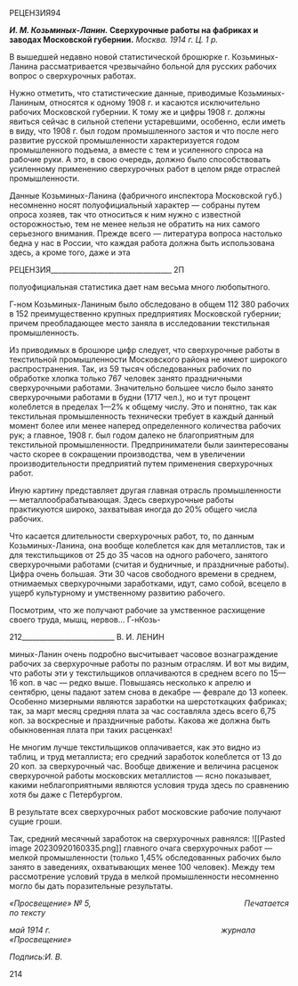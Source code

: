 РЕЦЕНЗИЯ94

**_И. М. Козьминых-Ланин._ Сверхурочные работы на фабриках и заводах Московской губернии.** _Москва. 1914 г. Ц. 1 р._

В вышедшей недавно новой статистической брошюрке г. Козьминых-Ланина рас­сматривается чрезвычайно больной для русских рабочих вопрос о сверхурочных рабо­тах.

Нужно отметить, что статистические данные, приводимые Козьминых-Ланиным, от­носятся к одному 1908 г. и касаются исключительно рабочих Московской губернии. К тому же и цифры 1908 г. должны явиться сейчас в сильной степени устаревшими, осо­бенно, если иметь в виду, что 1908 г. был годом промышленного застоя и что после не­го развитие русской промышленности характеризуется годом промышленного подъема, а вместе с тем и усиленного спроса на рабочие руки. А это, в свою очередь, должно бы­ло способствовать усиленному применению сверхурочных работ в целом ряде отраслей промышленности.

Данные Козьминых-Ланина (фабричного инспектора Московской губ.) несомненно носят полуофициальный характер — собраны путем опроса хозяев, так что относиться к ним нужно с известной осторожностью, тем не менее нельзя не обратить на них само­го серьезного внимания. Прежде всего — литература вопроса настолько бедна у нас в России, что каждая работа должна быть использована здесь, а кроме того, даже и эта

  

РЕЦЕНЗИЯ__________________________________ 2П

полуофициальная статистика дает нам весьма много любопытного.

Г-ном Козьминых-Ланиным было обследовано в общем 112 380 рабочих в 152 пре­имущественно крупных предприятиях Московской губернии; причем преобладающее место заняла в исследовании текстильная промышленность.

Из приводимых в брошюре цифр следует, что сверхурочные работы в текстильной промышленности Московского района не имеют широкого распространения. Так, из 59 тысяч обследованных рабочих по обработке хлопка только 767 человек занято празд­ничными сверхурочными работами. Значительно большее число было занято сверх­урочными работами в будни (1717 чел.), но и тут процент колеблется в пределах 1—2% к общему числу. Это и понятно, так как текстильная промышленность технически тре­бует в каждый данный момент более или менее наперед определенного количества ра­бочих рук; а главное, 1908 г. был годом далеко не благоприятным для текстильной промышленности. Предприниматели были заинтересованы часто скорее в сокращении производства, чем в увеличении производительности предприятий путем применения сверхурочных работ.

Иную картину представляет другая главная отрасль промышленности — металлооб­рабатывающая. Здесь сверхурочные работы практикуются широко, захватывая иногда до 20% общего числа рабочих.

Что касается длительности сверхурочных работ, то, по данным Козьминых-Ланина, она вообще колеблется как для металлистов, так и для текстильщиков от 25 до 35 часов на одного рабочего, занятого сверхурочными работами (считая и будничные, и празд­ничные работы). Цифра очень большая. Эти 30 часов свободного времени в среднем, отнимаемых сверхурочными заработками, идут, само собой, всецело в ущерб культур­ному и умственному развитию рабочего.

Посмотрим, что же получают рабочие за умственное расхищение своего труда, мышц, нервов... Г-нКозь-

  

212__________________________ В. И. ЛЕНИН

миных-Ланин очень подробно высчитывает часовое вознаграждение рабочих за сверх­урочные работы по разным отраслям. И вот мы видим, что работы эти у текстильщиков оплачиваются в среднем всего по 15—16 коп. в час — редко выше. Повышаясь не­сколько к апрелю и сентябрю, цены падают затем снова в декабре — феврале до 13 ко­пеек. Особенно мизерными являются заработки на шерстоткацких фабриках; так, за март месяц средняя плата за час составляла здесь всего 6,75 коп. за воскресные и праздничные работы. Какова же должна быть обыкновенная плата при таких расцен­ках!

Не многим лучше текстильщиков оплачивается, как это видно из таблиц, и труд ме­таллиста; его средний заработок колеблется от 13 до 20 коп. за сверхурочный час. Во­обще движение и величина расценок сверхурочной работы московских металлистов — ясно показывает, какими неблагоприятными являются условия труда здесь по сравне­нию хотя бы даже с Петербургом.

В результате всех сверхурочных работ московские рабочие получают сущие гроши.

Так, средний месячный заработок на сверхурочных равнялся:
![[Pasted image 20230920160335.png]]
главного очага сверхурочных работ — мелкой промышленности (только 1,45% обсле­дованных рабочих было занято в заведениях, охватывающих менее 100 человек). Меж­ду тем рассмотрение условий труда в мелкой промышленности несомненно могло бы дать поразительные результаты.

_«Просвещение» № 5,                                                                      Печатается по тексту_

_май 1914 г.                                                                              журнала «Просвещение»_

_Подпись:И. В._

  

214